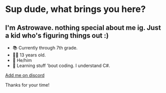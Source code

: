 # Sup dude, what brings you here?

## I'm Astrowave. nothing special about me ig. Just a kid who's figuring things out :)

- 📚 Currently through 7th grade.
- 😶‍🌫️ 13 years old.
- 👦 He/him
- 🤔 Learning stuff 'bout coding. I understand C#.

[Add me on discord](https://discord.gg/y6BqSKEa)

Thanks for your time!
<!--
**Astrowave69/Astrowave69** is a ✨ _special_ ✨ repository because its `README.md` (this file) appears on your GitHub profile.

Here are some ideas to get you started:

- 🔭 I’m currently working on ...
- 🌱 I’m currently learning ...
- 👯 I’m looking to collaborate on ...
- 🤔 I’m looking for help with ...
- 💬 Ask me about ...
- 📫 How to reach me: ...
- 😄 Pronouns: ...
- ⚡ Fun fact: ...
-->
